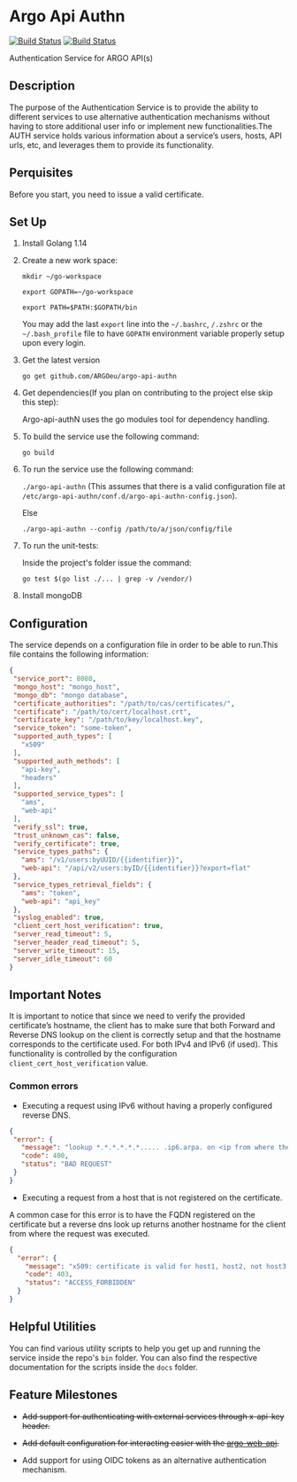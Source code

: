 # Argo Api Authn

[![Build Status](https://jenkins.einfra.grnet.gr/buildStatus/icon?job=ARGO%2Fargo-api-authn%2Fmaster&style=flat-square&color=darkturquoise&subject=build-master)](https://jenkins.einfra.grnet.gr/job/ARGO/job/argo-api-authn/job/master/)
[![Build Status](https://jenkins.einfra.grnet.gr/buildStatus/icon?job=ARGO%2Fargo-api-authn%2Fdevel&style=flat-square&subject=build-devel)](https://jenkins.einfra.grnet.gr/job/ARGO/job/argo-api-authn/job/devel/)

Authentication Service for ARGO API(s)

## Description

The purpose of the Authentication Service is to provide the ability to different services to use alternative
authentication mechanisms without having to store additional user info or implement new functionalities.The AUTH service
holds various information about a service’s users, hosts, API urls, etc, and leverages them to provide its
functionality.

## Perquisites

Before you start, you need to issue a valid certificate.

## Set Up

1. Install Golang 1.14
2. Create a new work space:

   `mkdir ~/go-workspace`

   `export GOPATH=~/go-workspace`

   `export PATH=$PATH:$GOPATH/bin`

   You may add the last `export` line into the `~/.bashrc`, `/.zshrc` or the `~/.bash_profile` file to have `GOPATH`
   environment variable properly setup upon every login.

3. Get the latest version

   `go get github.com/ARGOeu/argo-api-authn`

4. Get dependencies(If you plan on contributing to the project else skip this step):

   Argo-api-authN uses the go modules tool for dependency handling.

5. To build the service use the following command:

   `go build`

6. To run the service use the following command:

   `./argo-api-authn` (This assumes that there is a valid configuration file
   at `/etc/argo-api-authn/conf.d/argo-api-authn-config.json`).

   Else

   `./argo-api-authn --config /path/to/a/json/config/file`

7. To run the unit-tests:

   Inside the project's folder issue the command:

   `go test $(go list ./... | grep -v /vendor/)`

8. Install mongoDB

## Configuration

The service depends on a configuration file in order to be able to run.This file contains the following information:

 ```json
 {
  "service_port": 8080,
  "mongo_host": "mongo_host",
  "mongo_db": "mongo database",
  "certificate_authorities": "/path/to/cas/certificates/",
  "certificate": "/path/to/cert/localhost.crt",
  "certificate_key": "/path/to/key/localhost.key",
  "service_token": "some-token",
  "supported_auth_types": [
    "x509"
  ],
  "supported_auth_methods": [
    "api-key",
    "headers"
  ],
  "supported_service_types": [
    "ams",
    "web-api"
  ],
  "verify_ssl": true,
  "trust_unknown_cas": false,
  "verify_certificate": true,
  "service_types_paths": {
    "ams": "/v1/users:byUUID/{{identifier}}",
    "web-api": "/api/v2/users:byID/{{identifier}}?export=flat"
  },
  "service_types_retrieval_fields": {
    "ams": "token",
    "web-api": "api_key"
  },
  "syslog_enabled": true,
  "client_cert_host_verification": true,
  "server_read_timeout": 5,
  "server_header_read_timeout": 5,
  "server_write_timeout": 15,
  "server_idle_timeout": 60
}
 ```

## Important Notes

It is important to notice that since we need to verify the provided certificate’s hostname,
the client has to make sure that both Forward and Reverse DNS lookup on the client is correctly setup
and that the hostname corresponds to the certificate used. For both IPv4 and IPv6  (if used).
This functionality is controlled by the configuration ` client_cert_host_verification` value.

### Common errors

- Executing a request using IPv6 without having a properly configured reverse DNS.

 ```json
 {
  "error": {
    "message": "lookup *.*.*.*.*.*..... .ip6.arpa. on <ip from where the client executed the request>: no such host",
    "code": 400,
    "status": "BAD REQUEST"
  }
}
```

- Executing a request from a host that is not registered on the certificate.

A common case for this error is to have the FQDN registered on the certificate
but a reverse dns look up returns another hostname for the client from where the request was executed.

```json
{
  "error": {
    "message": "x509: certificate is valid for host1, host2, not host3.",
    "code": 403,
    "status": "ACCESS_FORBIDDEN"
  }
}
```

## Helpful Utilities

You can find various utility scripts to help you get up and running the service inside the
repo's `bin` folder. You can also find the respective documentation for the scripts inside the `docs` folder.

## Feature Milestones

- ~~Add support for authenticating with external services through x-api-key header.~~

- ~~Add default configuration for interacting easier with the [argo-web-api](https://github.com/ARGOeu/argo-web-api).~~

- Add support for using OIDC tokens as an alternative authentication mechanism.
